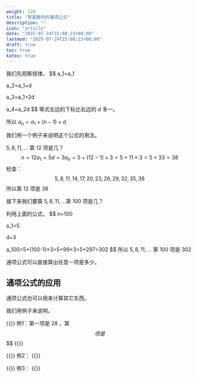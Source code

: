 ```yaml
---
weight: 320
title: "等差数列的通项公式"
description: ""
icon: "article"
date: "2025-07-24T15:08:23+08:00"
lastmod: "2025-07-24T15:08:23+08:00"
draft: true
toc: true
katex: true
---
```


我们先观察规律。
$$
a_1=a_1

a_2=a_1+d

a_3=a_1+2d

a_4=a_2d
$$
等式左边的下标比右边的 $d$ 多一。

所以 $a_n=a_1+(n-1)×d$

我们用一个例子来说明这个公式的用法。

$5, 8, 11, ...$ 第 $12$ 项是几？
$$
n=12
a_1=5
d=3
a_n=5+(12-1)×3=5+11×3=5+33=38
$$
检查：
$$
5, 8, 11, 14, 17, 20, 23, 26, 29, 32, 35, 38
$$
所以第 $12$ 项是 $38$

接下来我们要算 $5,8,11, ...$第 $100$ 项是几？

利用上面的公式。
$$
n=100

a_1=5

d=3

a_100=5+(100-1)×3=5+99×3=5+297=302
$$
所以 $5, 8, 11, ...$ 第 $100$ 项是 $302$

通项公式可以直接算出任意一项是多少。

## 通项公式的应用

通项公式也可以用来计算其它东西。

我们用例子来说明。

{{<alert context="primary">}}
例1：第一项是 $28$ ，第 $$ 项是 $$$$
{{</alert>}}

{{<alert context="primary">}}
例2：
{{</alert>}}

{{<alert context="primary">}}
例3：
{{</alert>}}

